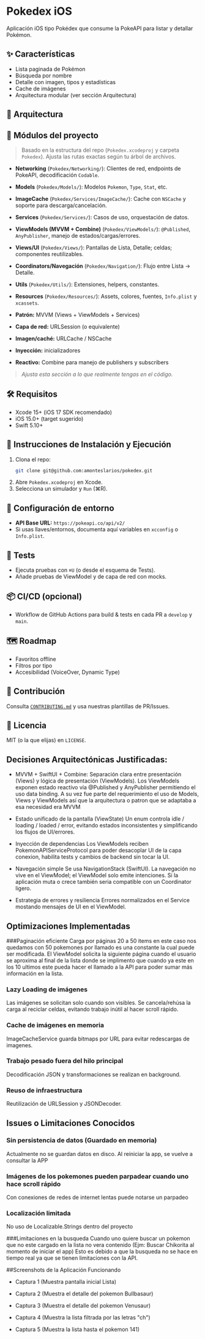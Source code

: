 # Pokedex iOS

Aplicación iOS tipo Pokédex que consume la PokeAPI para listar y detallar Pokémon.

## ✨ Características
- Lista paginada de Pokémon
- Búsqueda por nombre
- Detalle con imagen, tipos y estadísticas
- Cache de imágenes
- Arquitectura modular (ver sección Arquitectura)

## 🧱 Arquitectura
## 🧩 Módulos del proyecto

> Basado en la estructura del repo (`Pokedex.xcodeproj` y carpeta `Pokedex`). Ajusta las rutas exactas según tu árbol de archivos.

- **Networking** (`Pokedex/Networking/`): Clientes de red, endpoints de PokeAPI, decodificación `Codable`.
- **Models** (`Pokedex/Models/`): Modelos `Pokemon`, `Type`, `Stat`, etc.
- **ImageCache** (`Pokedex/Services/ImageCache/`): Cache con `NSCache` y soporte para descarga/cancelación.
- **Services** (`Pokedex/Services/`): Casos de uso, orquestación de datos.
- **ViewModels (MVVM + Combine)** (`Pokedex/ViewModels/`): `@Published`, `AnyPublisher`, manejo de estados/cargas/errores.
- **Views/UI** (`Pokedex/Views/`): Pantallas de Lista, Detalle; celdas; componentes reutilizables.
- **Coordinators/Navegación** (`Pokedex/Navigation/`): Flujo entre Lista → Detalle.
- **Utils** (`Pokedex/Utils/`): Extensiones, helpers, constantes.
- **Resources** (`Pokedex/Resources/`): Assets, colores, fuentes, `Info.plist` y `xcassets`.

- **Patrón:** MVVM (Views + ViewModels + Services)
- **Capa de red:** URLSession (o equivalente)
- **Imagen/caché:** URLCache / NSCache
- **Inyección:** inicializadores
- **Reactivo:** Combine para manejo de publishers y subscribers

> _Ajusta esta sección a lo que realmente tengas en el código._

## 🛠 Requisitos
- Xcode 15+ (iOS 17 SDK recomendado)
- iOS 15.0+ (target sugerido)
- Swift 5.10+

## 🚀 Instrucciones de Instalación y Ejecución
1. Clona el repo:
   ```bash
   git clone git@github.com:amonteslarios/pokedex.git
   ```
2. Abre `Pokedex.xcodeproj` en Xcode.
3. Selecciona un simulador y `Run` (⌘R).

## 🔌 Configuración de entorno
- **API Base URL:** `https://pokeapi.co/api/v2/`
- Si usas llaves/entornos, documenta aquí variables en `xcconfig` o `Info.plist`.

## 🧪 Tests
- Ejecuta pruebas con `⌘U` (o desde el esquema de Tests).
- Añade pruebas de ViewModel y de capa de red con mocks.

## 📦 CI/CD (opcional)
- Workflow de GitHub Actions para build & tests en cada PR a `develop` y `main`.

## 🗺 Roadmap
- Favoritos offline
- Filtros por tipo
- Accesibilidad (VoiceOver, Dynamic Type)

## 🤝 Contribución
Consulta [`CONTRIBUTING.md`](CONTRIBUTING.md) y usa nuestras plantillas de PR/Issues.

## 📄 Licencia
MIT (o la que elijas) en `LICENSE`.


##  Decisiones Arquitectónicas Justificadas: 

- MVVM + SwiftUI + Combine: Separación clara entre presentación (Views) y lógica de presentación (ViewModels). Los ViewModels exponen estado reactivo vía @Published y AnyPublisher permitiendo el uso data binding. A su vez fue parte del requerimiento el uso de Models, Views y ViewModels así que la arquitectura o patron que se adaptaba a esa necesidad era MVVM

- Estado unificado de la pantalla (ViewState)
Un enum controla idle / loading / loaded / error, evitando estados inconsistentes y simplificando los flujos de UI/errores.

- Inyección de dependencias
Los ViewModels reciben PokemonAPIServiceProtocol para poder desacoplar UI de la capa conexion, habilita tests y cambios de backend sin tocar la UI.

- Navegación simple
Se usa NavigationStack (SwiftUI). La navegación no vive en el ViewModel; el ViewModel solo emite intenciones. Si la aplicación muta o crece también seria compatible con un Coordinator ligero.

- Estrategia de errores y resiliencia
Errores normalizados en el Service mostando mensajes de UI en el ViewModel.

## Optimizaciones Implementadas

###Paginación eficiente
Carga por páginas 20 a 50 items en este caso nos quedamos con 50 pokemones por llamado es una constante la cual puede ser modificada. El ViewModel solicita la siguiente página cuando el usuario se aproxima al final de la lista donde se implimento que cuando ya este en los 10 ultimos este pueda hacer el llamado a la API para poder sumar más información en la lista.

### Lazy Loading de imágenes
Las imágenes se solicitan solo cuando son visibles. Se cancela/rehúsa la carga al reciclar celdas, evitando trabajo inútil al hacer scroll rápido.

### Cache de imágenes en memoria
ImageCacheService guarda bitmaps por URL para evitar redescargas de imagenes.

### Trabajo pesado fuera del hilo principal
Decodificación JSON y transformaciones se realizan en background.

### Reuso de infraestructura
Reutilización de URLSession y JSONDecoder.

## Issues o Limitaciones Conocidos

### Sin persistencia de datos (Guardado en memoria)
Actualmente no se guardan datos en disco.
Al reiniciar la app, se vuelve a consultar la APP

### Imágenes de los pokemones pueden parpadear cuando uno hace scroll rápido
Con conexiones de redes de internet lentas puede notarse un parpadeo 

### Localización limitada
No uso de Localizable.Strings dentro del proyecto

###Limitaciones en la busqueda
Cuando uno quiere buscar un pokemon que no este cargado en la lista no vera contenido (Ejm: Buscar Chikorita al momento de iniciar el app)
Esto es debido a que la busqueda no se hace en tiempo real ya que se tienen limitaciones con la API.


##Screenshots de la Aplicación Funcionando

- Captura 1 (Muestra pantalla inicial Lista)

- Captura 2 (Muestra el detalle del pokemon Bullbasaur)

- Captura 3 (Muestra el detalle del pokemon Venusaur)

- Captura 4 (Muestra la lista filtrada por las letras "ch")

- Captura 5 (Muestra la lista hasta el pokemon 141)

